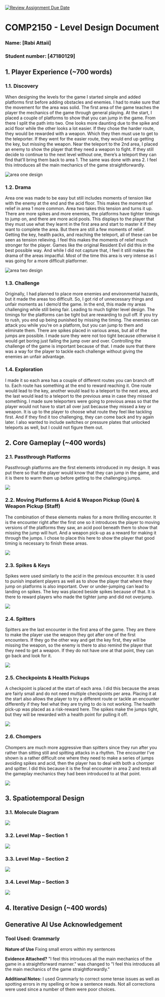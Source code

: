[![Review Assignment Due Date](https://classroom.github.com/assets/deadline-readme-button-24ddc0f5d75046c5622901739e7c5dd533143b0c8e959d652212380cedb1ea36.svg)](https://classroom.github.com/a/YyUO0xtt)
# COMP2150  - Level Design Document
### Name: [Rabi Attaii]
### Student number: [47180129] 


## 1. Player Experience (~700 words)


### 1.1. Discovery
When designing the levels for the game I started simple and added platforms first before adding obstacles and enemies. I had to make sure that the movement for the area was solid. The first area of the game teaches the player the mechanics of the game through general playing. At the start, I placed a couple of platforms to show that you can jump in the game. From there I split the path into two. One looks more daunting due to the spike and acid floor while the other looks a lot easier. If they chose the harder route, they would be rewarded with a weapon. Which they then must use to get to the teleporter. If they went for the easier route, they would end up getting the key, but missing the weapon. 
Near the teleport to the 2nd area, I placed an enemy to show the player that they need a weapon to fight. If they still decide to continue to the next level without one, there’s a teleport they can find that’ll bring them back to area 1. The same was done with area 2. I feel this introduces all the main mechanics of the game straightforwardly. 

![area one design](DocImages/areaone.png)

### 1.2. Drama
Area one was made to be easy but still includes moments of tension like with the enemy at the end and the acid floor. This makes the moments of relief in area 1 more common. Area two takes this tension and turns it up. There are more spikes and more enemies, the platforms have tighter timings to jump on, and there are more acid pools. This displays to the player that they must use what they learnt in the first area and start to master it if they want to complete the area. But there are still a few moments of relief. Getting the key, health packs, and reaching the teleport, all of these can be seen as tension relieving. I feel this makes the moments of relief much stronger for the player. Games like the original Resident Evil did this in the best possible way. And while I did not capture that, I feel it still makes the drama of the areas impactful. Most of the time this area is very intense as I was going for a more difficult platformer.

![area two design](DocImages/areatwo.png)

### 1.3. Challenge
Originally, I had planned to place more enemies and environmental hazards, but it made the areas too difficult. So, I got rid of unnecessary things and unfair moments as I demo’d the game. In the end, this made my areas challenging while still being fair. Leading to much tighter level design. The timings for the platforms can be tight but are rewarding to pull off. If you try to rush, you end up being punished by missing the timing. 
The enemies can attack you while you’re on a platform, but you can jump to them and eliminate them. There are spikes placed in various areas, but all of the jumps are possible. I made sure they were not too tight because otherwise it would get boring just failing the jump over and over. Controlling the challenge of the game is important because of that. I made sure that there was a way for the player to tackle each challenge without giving the enemies an unfair advantage. 

### 1.4. Exploration
I made it so each area has a couple of different routes you can branch off to. Each route has something at the end to reward reaching it. One route would lead to the key, another would lead to a teleport to the next area, and the last would lead to a teleport to the previous area in case they missed something. I made sure teleporters were going to previous areas so that the player would not have to start all over just because they missed a key or weapon. It is up to the player to choose what route they feel like tackling first. And if they find it too challenging, they can come back and try again later. I also wanted to include switches or pressure plates that unlocked teleports as well, but I could not figure them out.


## 2. Core Gameplay (~400 words)


### 2.1. Passthrough Platforms
Passthrough platforms are the first elements introduced in my design. It was put there so that the player would know that they can jump in the game, and it is there to warm them up before getting to the challenging jumps. 

![](DocImages/PassthroughPlatforms.jpg)

### 2.2. Moving Platforms & Acid & Weapon Pickup (Gun) & Weapon Pickup (Staff) 
The combination of these elements makes for a more thrilling encounter. It is the encounter right after the first one so it introduces the player to moving versions of the platforms they saw, an acid pool beneath them to show that missing the jump will hurt. And a weapon pick-up as a reward for making it through the jumps. I chose to place this here to show the player that good timing is necessary to finish these areas.

![](DocImages/MovingPlatforms&Acid&WeaponPickup(Gun)&WeaponPickup(Staff).jpg)

### 2.3. Spikes & Keys
Spikes were used similarly to the acid in the previous encounter. It is used to punish impatient players as well as to show the player that where they jump on platforms is also important. Over or under-jumping can lead to landing on spikes. The key was placed beside spikes because of that. It is there to reward players who made the tighter jump and did not overjump. 

![](DocImages/Spikes&Keys.jpg)

### 2.4. Spitters
Spitters are the last encounter in the first area of the game. They are there to make the player use the weapon they got after one of the first encounters. If they go the other way and get the key first, they will be missing the weapon, so the enemy is there to also remind the player that they need to get a weapon. If they do not have one at that point, they can go back and look for it. 

![](DocImages/Spitters.jpg)

### 2.5. Checkpoints & Health Pickups
A checkpoint is placed at the start of each area. I did this because the areas are fairly small and do not need multiple checkpoints per area. Placing it at the start also allows the player to try a different route or tackle an encounter differently if they feel what they are trying to do is not working. The health pick-up was placed as a risk-reward here. The spikes make the jumps tight, but they will be rewarded with a health point for pulling it off. 

![](DocImages/Checkpoints&HealthPickups.jpg)

### 2.6. Chompers
Chompers are much more aggressive than spitters since they run after you rather than sitting still and spitting attacks in a rhythm. The encounter I’ve shown is a rather difficult one where they need to make a series of jumps avoiding spikes and acid, then the player has to deal with both a chomper and spitter. I did this because it is the final encounter in area 2 and tests all the gameplay mechanics they had been introduced to at that point.

![](DocImages/Chompers.jpg)


## 3. Spatiotemporal Design

 
### 3.1. Molecule Diagram

![](DocImages/MoleculeDiagram.png)

### 3.2. Level Map – Section 1

![](DocImages/LevelMapSection1.jpg)

### 3.3. Level Map – Section 2

![](DocImages/LevelMapSection2.jpg)

### 3.4. Level Map – Section 3

![](DocImages/LevelMapSection3.jpg)


## 4. Iterative Design (~400 words)




## Generative AI Use Acknowledgement



### Tool Used: Grammarly
**Nature of Use** Fixing small errors within my sentences

**Evidence Attached?** "I feel this introduces all the main mechanics of the game in a straightforward manner." was changed to "I feel this introduces all the main mechanics of the game straightforwardly."

**Additional Notes:** I used Grammarly to correct some tense issues as well as spotting errors in my spelling or how a sentence reads. Not all corrections were used since a number of them were poor choices. 



